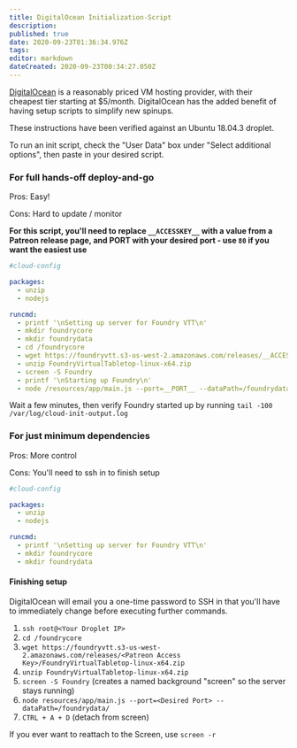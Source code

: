 ```yaml
---
title: DigitalOcean Initialization-Script
description: 
published: true
date: 2020-09-23T01:36:34.976Z
tags: 
editor: markdown
dateCreated: 2020-09-23T00:34:27.050Z
---
```


[DigitalOcean](https://digitalocean.com) is a reasonably priced VM hosting provider, with their cheapest tier starting at $5/month. DigitalOcean has the added benefit of having setup scripts to simplify new spinups.

These instructions have been verified against an Ubuntu 18.04.3 droplet.

To run an init script, check the "User Data" box under "Select additional options", then paste in your desired script.

### For full hands-off deploy-and-go
Pros: Easy!

Cons: Hard to update / monitor

**For this script, you'll need to replace `__ACCESSKEY__` with a value from a Patreon release page, and __PORT__ with your desired port - use `80` if you want the easiest use**

```yaml
#cloud-config

packages:
  - unzip
  - nodejs

runcmd:
  - printf '\nSetting up server for Foundry VTT\n'
  - mkdir foundrycore
  - mkdir foundrydata
  - cd /foundrycore
  - wget https://foundryvtt.s3-us-west-2.amazonaws.com/releases/__ACCESSKEY__/FoundryVirtualTabletop-linux-x64.zip
  - unzip FoundryVirtualTabletop-linux-x64.zip
  - screen -S Foundry
  - printf '\nStarting up Foundry\n'
  - node /resources/app/main.js --port=__PORT__ --dataPath=/foundrydata/
```

Wait a few minutes, then verify Foundry started up by running `tail -100 /var/log/cloud-init-output.log`

### For just minimum dependencies
Pros: More control

Cons: You'll need to ssh in to finish setup
```yaml
#cloud-config

packages:
  - unzip
  - nodejs

runcmd:
  - printf '\nSetting up server for Foundry VTT\n'
  - mkdir foundrycore
  - mkdir foundrydata
```

#### Finishing setup

DigitalOcean will email you a one-time password to SSH in that you'll have to immediately change before executing further commands.

1. `ssh root@<Your Droplet IP>`
2. `cd /foundrycore`
3. `wget https://foundryvtt.s3-us-west-2.amazonaws.com/releases/<Patreon Access Key>/FoundryVirtualTabletop-linux-x64.zip`
4. `unzip FoundryVirtualTabletop-linux-x64.zip`
5. `screen -S Foundry` (creates a named background "screen" so the server stays running)
6. `node resources/app/main.js --port=<Desired Port> --dataPath=/foundrydata/`
7. `CTRL + A + D` (detach from screen)

If you ever want to reattach to the Screen, use `screen -r`
